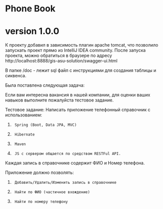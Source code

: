 # Phone Book
# version 1.0.0

К проекту добавил в зависимость плагин apache tomcat, что позволило запускать проект прямо из IntelliJ IDEA community. После запуска проекта, можно обратиться в браузере по адресу 
http://localhost:8888/gis-asu-solution/swagger-ui.html

В папке /doc - лежит sql файл с инструкциями для создания таблицы и сиквенса. 

Была поставлена следующая задача:

Если вам интересна вакансия в нашей компании, для оценки ваших навыков выполните пожалуйста тестовое задание.
 
Тестовое задание:
Написать приложение телефонный справочник с использованием:
1.      Spring (Boot, Data JPA, MVC)
2.      Hibernate
5.      Maven
6.      JS с сервером общается по средством RESTFul API.
 
Каждая запись в справочнике содержит
ФИО и Номер телефона.
 
Приложение должно позволять:
1.      Добавить/Удалить/Изменить запись в справочнике
2.      Найти по ФИО (частичное вхождение)
3.      Найти по номеру телефону